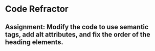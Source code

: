 # Code Refractor

## Assignment: Modify the code to use semantic tags, add alt attributes, and fix the order of the heading elements.